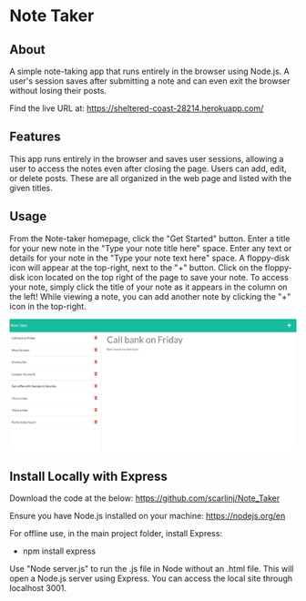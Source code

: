 # Note Taker

## About

A simple note-taking app that runs entirely in the browser using Node.js. A user's session saves after submitting a note and can even exit the browser without losing their posts.

Find the live URL at: https://sheltered-coast-28214.herokuapp.com/

## Features

This app runs entirely in the browser and saves user sessions, allowing a user to access the notes even after closing the page.  Users can add, edit, or delete posts.  These are all organized in the web page and listed with the given titles.

## Usage

From the Note-taker homepage, click the "Get Started" button.
Enter a title for your new note in the "Type your note title here" space.
Enter any text or details for your note in the "Type your note text here" space.
A floppy-disk icon will appear at the top-right, next to the "+" button.  Click on the floppy-disk icon located on the top right of the page to save your note.
To access your note, simply click the title of your note as it appears in the column on the left!
While viewing a note, you can add another note by clicking the "+" icon in the top-right.

![image of web page](/public/assets/images/App-screen.JPG)

## Install Locally with Express

Download the code at the below: 
https://github.com/scarlinj/Note_Taker

Ensure you have Node.js installed on your machine: https://nodejs.org/en

For offline use, in the main project folder, install Express:
- npm install express

Use "Node server.js" to run the .js file in Node without an .html file.  This will open a Node.js server using Express.  You can access the local site through localhost 3001.

